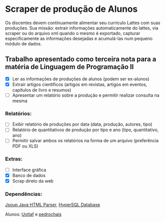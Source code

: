 # Scraper de produção de Alunos
Os discentes devem continuamente alimentar seu currículo Lattes com suas produções. Sua missão: extrair informações automaticamente do lattes, via scraper ou do arquivo xml quando o mesmo é exportado, capturar especificamente as informações desejadas e acumulá-las num pequeno módulo de dados.
## Trabalho apresentado como terceira nota para a matéria de Linguagem de Programação II
- [X] Ler as informações de produções de alunos (podem ser ex-alunos)
- [X] Extrair artigos científicos (artigos em revistas, artigos em eventos, capítulos de livro e resumos)
- [ ] Apresentar um relatório sobre a produção e permitir realizar consulta na mesma

### Relatórios:

- [ ] Exibir relatório de produções por data (data, produção, autores, tipo)
- [ ] Relatório de quantitativos de produção por tipo e ano (tipo, quantitativo, ano) 
- [ ] Permitir salvar ambos os relatórios na forma de um arquivo (preferência PDF ou XLS)

### Extras:

- [ ] Interface gráfica
- [X] Banco de dados
- [X] Scrap direto da web

### Dependências:
[Jsoup Java HTML Parser](https://mvnrepository.com/artifact/org.jsoup/jsoup), 
[HyperSQL Database](https://mvnrepository.com/artifact/org.hsqldb/hsqldb)


Alunos: [Uotlaf](https://github.com/uotlaf/) e [pedrochais](https://github.com/pedrochais)
